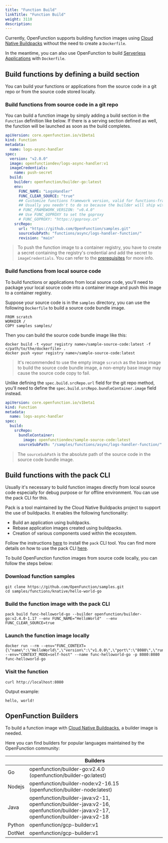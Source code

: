 ```yaml
---
title: "Function Build"
linkTitle: "Function Build"
weight: 3110
description: 
---
```

Currently, OpenFunction supports building function images using [Cloud Native Buildpacks](https://buildpacks.io/) without the need to create a `Dockerfile`. 

In the meantime, you can also use OpenFunction to build [Serverless Applications](../serverless_apps/#build-and-run-a-serverless-application-with-a-dockerfile) with `Dockerfile`.

## Build functions by defining a build section

You can build your functions or applications from the source code in a git repo or from the source code stored locally.

### Build functions from source code in a git repo

You can build a function image by simply adding a build section in the `Function` definition like below.
If there is a serving section defined as well, the function will be launched as soon as the build completes.

```yaml
apiVersion: core.openfunction.io/v1beta1
kind: Function
metadata:
  name: logs-async-handler
spec:
  version: "v2.0.0"
  image: openfunctiondev/logs-async-handler:v1
  imageCredentials:
    name: push-secret
  build:
    builder: openfunction/builder-go:latest
    env:
      FUNC_NAME: "LogsHandler"
      FUNC_CLEAR_SOURCE: "true"
      ## Customize functions framework version, valid for functions-framework-go for now
      ## Usually you needn't to do so because the builder will ship with the latest functions-framework
      # FUNC_FRAMEWORK_VERSION: "v0.4.0"
      ## Use FUNC_GOPROXY to set the goproxy
      # FUNC_GOPROXY: "https://goproxy.cn"
    srcRepo:
      url: "https://github.com/OpenFunction/samples.git"
      sourceSubPath: "functions/async/logs-handler-function/"
      revision: "main"
```

> To push the function image to a container registry, you have to create a secret containing the registry's credential and add the secret to `imageCredentials`.
> You can refer to the [prerequisites](../../getting-started/Quickstarts/prerequisites) for more info.

### Build functions from local source code

To build functions or applications from local source code, you'll need to package your local source code into a container image and push this image to a container registry. 

Suppose your source code is in the `samples` directory, you can use the following `Dockerfile` to build a source code bundle image.

```shell
FROM scratch
WORKDIR /
COPY samples samples/
```

Then you can build the source code bundle image like this:

```shell
docker build -t <your registry name>/sample-source-code:latest -f </path/to/the/dockerfile> .
docker push <your registry name>/sample-source-code:latest
```

> It's recommended to use the empty image `scratch` as the base image to build the source code bundle image, a non-empty base image may cause the source code copy to fail.

Unlike defining the `spec.build.srcRepo.url` field for the git repo method, you'll need to define the `spec.build.srcRepo.bundleContainer.image` field instead.

```yaml
apiVersion: core.openfunction.io/v1beta1
kind: Function
metadata:
  name: logs-async-handler
spec:
  build:
    srcRepo:
      bundleContainer:
        image: openfunctiondev/sample-source-code:latest
      sourceSubPath: "/samples/functions/async/logs-handler-function/"
```

> The `sourceSubPath` is the absolute path of the source code in the source code bundle image.

## Build functions with the pack CLI

Usually it's necessary to build function images directly from local source code especially for debug purpose or for offline environment. You can use the pack CLI for this.

Pack is a tool maintained by the Cloud Native Buildpacks project to support the use of buildpacks.
It enables the following functionality:

- Build an application using buildpacks.
- Rebase application images created using buildpacks.
- Creation of various components used within the ecosystem.

Follow the instructions [here](https://buildpacks.io/docs/tools/pack/) to install the `pack` CLI tool.
You can find more details on how to use the pack CLI [here](https://buildpacks.io/docs/tools/pack/cli/pack/).

To build OpenFunction function images from source code locally, you can follow the steps below:

### Download function samples

```shell
git clone https://github.com/OpenFunction/samples.git
cd samples/functions/knative/hello-world-go
```

### Build the function image with the pack CLI

```shell
pack build func-helloworld-go --builder openfunction/builder-go:v2.4.0-1.17 --env FUNC_NAME="HelloWorld"  --env FUNC_CLEAR_SOURCE=true
```

### Launch the function image locally

```shell
docker run --rm --env="FUNC_CONTEXT={\"name\":\"HelloWorld\",\"version\":\"v1.0.0\",\"port\":\"8080\",\"runtime\":\"Knative\"}" --env="CONTEXT_MODE=self-host" --name func-helloworld-go -p 8080:8080 func-helloworld-go
```

### Visit the function

```shell
curl http://localhost:8080
```

Output example:

```shell
hello, world!
```

## OpenFunction Builders

To build a function image with [Cloud Native Buildpacks](https://buildpacks.io/), a builder image is needed.

Here you can find builders for popular languages maintained by the OpenFunction community:

|           | Builders                                                                                                                           |
|-----------|------------------------------------------------------------------------------------------------------------------------------------|
| Go        | openfunction/builder-go:v2.4.0 (openfunction/builder-go:latest)                                                                    |
| Nodejs    | openfunction/builder-node:v2-16.15 (openfunction/builder-node:latest)                                                              |
| Java      | openfunction/builder-java:v2-11, openfunction/builder-java:v2-16, openfunction/builder-java:v2-17, openfunction/builder-java:v2-18 |
| Python    | openfunction/gcp-builder:v1                                                                                                        |
| DotNet    | openfunction/gcp-builder:v1                                                                                                        |